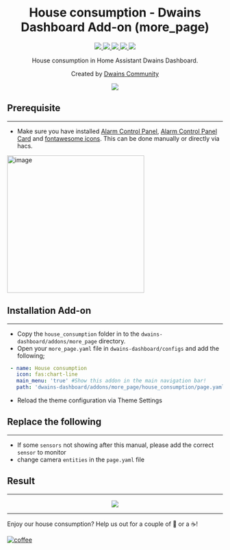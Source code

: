<h1 align="center">House consumption - Dwains Dashboard Add-on (more_page)</h1> 


<p align="center">
  <a href="https://dwainscheeren.github.io/dwains-lovelace-dashboard/">
    <img src="https://img.shields.io/badge/Dwains%20Dashboard-Default-299ec2.svg" />
  </a>
  <a href="https://github.com/custom-components/hacs">
    <img src="https://img.shields.io/badge/HACS-Default-orange.svg" />
  </a>
  <a href="https://github.com/LRvdLinden/house_consumption_dd_addon">
    <img src="https://img.shields.io/github/v/release/LRvdLinden/house_consumption_dd_addon" />
  </a>
    <a href="https://github.com/LRvdLinden/">
    <img src="https://img.shields.io/github/followers/LRvdLinden?style=social" />
  </a>
    </a>
    <a href="https://discord.gg/7yt64uX">
    <img src="https://img.shields.io/discord/688401603811999885" />
  </a>
</p>
<p align="center">House consumption in Home Assistant Dwains Dashboard.</p>


<p align="center">Created by <a href="https://discord.gg/7yt64uX">Dwains Community</a>
</p> 


<p align="center">
  <img src="https://user-images.githubusercontent.com/77990847/115602989-e945bb00-a2df-11eb-8c6b-94f84898e3c3.png" />
</p>



## Prerequisite
---
- Make sure you have installed [Alarm Control Panel](https://www.home-assistant.io/integrations/manual), [Alarm Control Panel Card](https://www.home-assistant.io/lovelace/alarm-panel) and [fontawesome icons](https://github.com/thomasloven/hass-fontawesome). This can be done manually or directly via hacs.

<img width="320" alt="image" src="https://user-images.githubusercontent.com/77990847/115438802-1cb81500-a20e-11eb-92f5-02fc2154f570.png">


## Installation Add-on
---
- Copy the `house_consumption` folder in to the `dwains-dashboard/addons/more_page` directory.
- Open your `more_page.yaml` file in `dwains-dashboard/configs` and add the following;
```yaml
 - name: House consumption
   icon: fas:chart-line
   main_menu: 'true' #Show this addon in the main navigation bar!
   path: 'dwains-dashboard/addons/more_page/house_consumption/page.yaml'
```
- Reload the theme configuration via Theme Settings

## Replace the following
---
- If some `sensors` not showing after this manual, please add the correct `sensor` to monitor
- change camera `entities` in the `page.yaml` file


## Result
---
<p align="center">
  <img src="https://user-images.githubusercontent.com/77990847/115602989-e945bb00-a2df-11eb-8c6b-94f84898e3c3.png" />
</p>


---
Enjoy our house consumption? Help us out for a couple of :beers: or a :coffee:!

[![coffee](https://www.buymeacoffee.com/assets/img/custom_images/black_img.png)](https://www.buymeacoffee.com/LRvdLinden)

